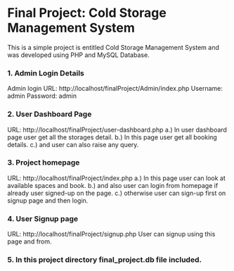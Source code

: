 # Final Project: Cold Storage Management System
This is a simple project is entitled Cold Storage Management System and was developed using PHP and MySQL Database.

### 1. Admin Login Details
Admin login URL: http://localhost/finalProject/Admin/index.php
Username: admin
Password: admin

### 2. User Dashboard Page
URL: http://localhost/finalProject/user-dashboard.php
a.) In user dashboard page user get all the storages detail.
b.) In this page user get all booking details.
c.) and user can also raise any query.

### 3. Project homepage
URL: http://localhost/finalProject/index.php
a.) In this page user can look at available spaces and book.
b.) and also user can login from homepage if already user signed-up on the page.
c.) otherwise user can sign-up first on signup page and then login.

### 4. User Signup page
URL: http://localhost/finalProject/signup.php
User can signup using this page and from.

### 5. In this project directory final_project.db file included.
